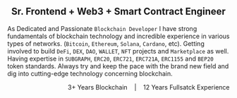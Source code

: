 <!-- [![Banner][banner-img]][banner-link] -->

<!-- <h2>Sr. Frontend + Web3 + Smart Contract Engineer<img align="right" alt="Profile Hits" src="https://komarev.com/ghpvc/?username=aifeelit&style=flat-square"></h2> -->
<h2 align="center">Sr. Frontend + Web3 + Smart Contract Engineer</h2>

As Dedicated and Passionate `Blockchain Developer` I have strong fundamentals of blockchain technology and incredible experience in various types of networks. (`Bitcoin`, `Ethereum`, `Solana`, `Cardano`, etc). Getting involved to build `DeFi`, `DEX`, `DAO`, `WALLET`, `NFT` projects and `Marketplace` as well. Having expertise in `SUBGRAPH`, `ERC20`, `ERC721`, `ERC721A`, `ERC1155` and `BEP20` token standards. Always try and keep the pace with the brand new field and dig into cutting-edge technology concerning blockchain.
<!-- (i.e. `Proxy` and `Cross chain bridge`, etc) -->
<p align="right">3+ Years Blockchain &nbsp;&nbsp; | &nbsp;&nbsp; 12 Years Fullsatck Experience</p>
<!-- ## Professional Skills -->

<!-- ### Languages | Frameworks, Libraries | Tools -->
<!-- 
<div align="center">
  <img alt="Solidity" src="https://raw.githubusercontent.com/aifeelit/aifeelit/master/Skill/Solidity.png" height="28">
  <img alt="Web3" src="https://raw.githubusercontent.com/aifeelit/aifeelit/master/Skill/Web3.svg" height="28">
  <img alt="Ethers" src="https://raw.githubusercontent.com/aifeelit/aifeelit/master/Skill/Ethers.png" height="26">
  <img alt="Typescript" src="https://raw.githubusercontent.com/aifeelit/aifeelit/master/Skill/TypeScript.svg" height="28">
  <img alt="C++" src="https://raw.githubusercontent.com/aifeelit/aifeelit/master/Skill/C++.png" height="28">
  <img alt="Javascript" src="https://raw.githubusercontent.com/aifeelit/aifeelit/master/Skill/Javascript.svg" height="28">

  <img alt="Hardhat" src="https://raw.githubusercontent.com/aifeelit/aifeelit/master/Skill/Blank.png" height="20">

  <img alt="aaa" src="https://raw.githubusercontent.com/aifeelit/aifeelit/master/Skill/Mocha.png" height="28">
  <img alt="aaa" src="https://raw.githubusercontent.com/aifeelit/aifeelit/master/Skill/Waffle.png" height="28">
  <img alt="aaa" src="https://raw.githubusercontent.com/aifeelit/aifeelit/master/Skill/Chai.png" height="28">
  <img alt="aaa" src="https://raw.githubusercontent.com/aifeelit/aifeelit/master/Skill/React.svg" height="28">
  <img alt="aaa" src="https://raw.githubusercontent.com/aifeelit/aifeelit/master/Skill/Next.js.png" height="28">
  <img alt="aaa" src="https://raw.githubusercontent.com/aifeelit/aifeelit/master/Skill/Vue.js.svg" height="26">
  <img alt="aaa" src="https://raw.githubusercontent.com/aifeelit/aifeelit/master/Skill/Nuxt.js.svg" height="28">

  <img alt="Hardhat" src="https://raw.githubusercontent.com/aifeelit/aifeelit/master/Skill/Blank.png" height="20">

  <img alt="Hardhat" src="https://raw.githubusercontent.com/aifeelit/aifeelit/master/Skill/Hardhat.svg" height="28">
  <img alt="Truffle" src="https://raw.githubusercontent.com/aifeelit/aifeelit/master/Skill/Truffle.svg" height="28">
  <img alt="Remix" src="https://raw.githubusercontent.com/aifeelit/aifeelit/master/Skill/Remix.png" height="28">
  <img alt="Ganache" src="https://raw.githubusercontent.com/aifeelit/aifeelit/master/Skill/Ganache.png" height="28">
  <img alt="Metamask" src="https://raw.githubusercontent.com/aifeelit/aifeelit/master/Skill/Metamask.svg" height="28">
  <img alt="IPFS" src="https://raw.githubusercontent.com/aifeelit/aifeelit/master/Skill/IPFS.svg" height="28">
  <img alt="Filecoin" src="https://raw.githubusercontent.com/aifeelit/aifeelit/master/Skill/Filecoin.png" height="28">
</div> -->
<!-- ## -->
<!-- <p align="center"> -->
  <!-- <a href="https://t.me/hunter0129" target="_blank">
    <img alt="telegram" src="https://raw.githubusercontent.com/aifeelit/aifeelit/master/Contact/telegram.png" height="28"/>
  </a>
  <a href="https://join.skype.com/invite/D2VAg8BG65ku" target="_blank">
    <img alt="skype" src="https://raw.githubusercontent.com/aifeelit/aifeelit/master/Contact/skype.png" height="28" />
  </a> -->
  
  <!-- <img alt="Hardhat" src="https://raw.githubusercontent.com/aifeelit/aifeelit/master/Skill/Blank.png" height="12"> -->

<!--   <a href="https://github.com/aifeelit" target="_blank">
    <img alt="skype" src="https://raw.githubusercontent.com/aifeelit/aifeelit/master/Contact/website.png" height="28" />
  </a> -->
<!-- </p> -->

<!-- Link anchors -->
<!-- [banner-img]: https://raw.githubusercontent.com/aifeelit/aifeelit/master/GitProfile.png -->
<!-- [banner-link]: https://github.com/aifeelit -->
<!-- [banner-link]: https://hunter0129.herokuapp.com/ -->

